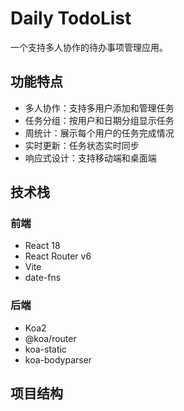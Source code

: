 # Daily TodoList

一个支持多人协作的待办事项管理应用。

## 功能特点

- 多人协作：支持多用户添加和管理任务
- 任务分组：按用户和日期分组显示任务
- 周统计：展示每个用户的任务完成情况
- 实时更新：任务状态实时同步
- 响应式设计：支持移动端和桌面端

## 技术栈

### 前端
- React 18
- React Router v6
- Vite
- date-fns

### 后端
- Koa2
- @koa/router
- koa-static
- koa-bodyparser

## 项目结构 